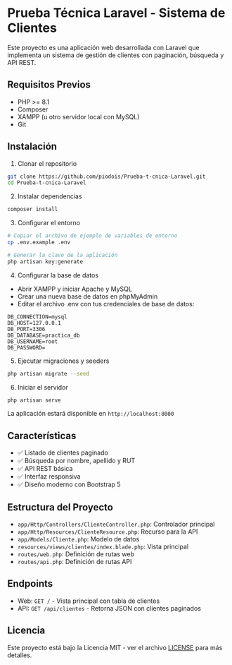 # Prueba Técnica Laravel - Sistema de Clientes

Este proyecto es una aplicación web desarrollada con Laravel que implementa un sistema de gestión de clientes con paginación, búsqueda y API REST.

## Requisitos Previos

- PHP >= 8.1
- Composer
- XAMPP (u otro servidor local con MySQL)
- Git

## Instalación

1. Clonar el repositorio
```bash
git clone https://github.com/piodois/Prueba-t-cnica-Laravel.git
cd Prueba-t-cnica-Laravel
```

2. Instalar dependencias
```bash
composer install
```

3. Configurar el entorno
```bash
# Copiar el archivo de ejemplo de variables de entorno
cp .env.example .env

# Generar la clave de la aplicación
php artisan key:generate
```

4. Configurar la base de datos
- Abrir XAMPP y iniciar Apache y MySQL
- Crear una nueva base de datos en phpMyAdmin
- Editar el archivo .env con tus credenciales de base de datos:
```
DB_CONNECTION=mysql
DB_HOST=127.0.0.1
DB_PORT=3306
DB_DATABASE=practica_db
DB_USERNAME=root
DB_PASSWORD=
```

5. Ejecutar migraciones y seeders
```bash
php artisan migrate --seed
```

6. Iniciar el servidor
```bash
php artisan serve
```

La aplicación estará disponible en `http://localhost:8000`

## Características

- ✅ Listado de clientes paginado
- ✅ Búsqueda por nombre, apellido y RUT
- ✅ API REST básica
- ✅ Interfaz responsiva
- ✅ Diseño moderno con Bootstrap 5

## Estructura del Proyecto

- `app/Http/Controllers/ClienteController.php`: Controlador principal
- `app/Http/Resources/ClienteResource.php`: Recurso para la API
- `app/Models/Cliente.php`: Modelo de datos
- `resources/views/clientes/index.blade.php`: Vista principal
- `routes/web.php`: Definición de rutas web
- `routes/api.php`: Definición de rutas API

## Endpoints

- Web: `GET /` - Vista principal con tabla de clientes
- API: `GET /api/clientes` - Retorna JSON con clientes paginados

## Licencia

Este proyecto está bajo la Licencia MIT - ver el archivo [LICENSE](LICENSE) para más detalles.
